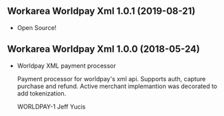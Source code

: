 Workarea Worldpay Xml 1.0.1 (2019-08-21)
--------------------------------------------------------------------------------

*   Open Source!



Workarea Worldpay Xml 1.0.0 (2018-05-24)
--------------------------------------------------------------------------------

*   Worldpay XML payment processor

    Payment processor for worldpay's xml api. Supports auth, capture
    purchase and refund. Active merchant implemantion was decorated to
    add tokenization.

    WORLDPAY-1
    Jeff Yucis



